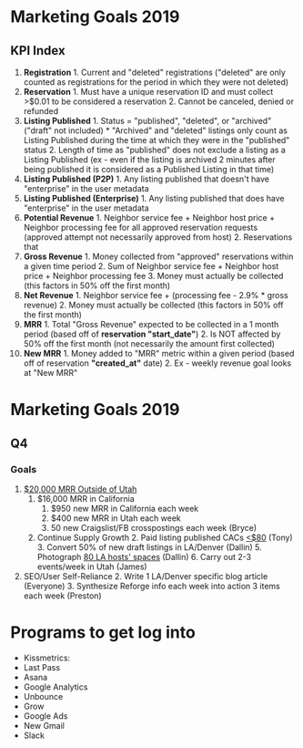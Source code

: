<!-- TITLE: Marketing -->
<!-- SUBTITLE: -->

# Marketing Goals 2019
## KPI Index
1. **Registration**
				1. 	Current and "deleted" registrations ("deleted" are only counted as registrations for the period in which they were not deleted)
2. **Reservation**
				1. Must have a unique reservation ID and must collect >$0.01 to be considered a reservation
				2. Cannot be canceled, denied or refunded
3. **Listing Published**
				1. 	Status = "published", "deleted", or "archived" ("draft" not included)
							* "Archived" and "deleted" listings only count as Listing Published during the time at which they were in the "published" status
				2. Length of time as "published" does not exclude a listing as a Listing Published (ex - even if the listing is archived 2 minutes after being published it is considered as a Published Listing in that time)
3. **Listing Published (P2P)**
				1. Any listing published that doesn't have "enterprise" in the user metadata
4. **Listing Published (Enterprise)**
				1. Any listing published that does have "enterprise" in the user metadata
5. **Potential Revenue**
				1. Neighbor service fee + Neighbor host price + Neighbor processing fee for all approved reservation requests (approved attempt not necessarily approved from host)
				2. Reservations that 
6. **Gross Revenue**
				1. Money collected from "approved" reservations within a given time period
				2. Sum of Neighbor service fee + Neighbor host price + Neighbor processing fee
				3. Money must actually be collected (this factors in 50% off the first month)
7. **Net Revenue**
				1. Neighbor service fee + (processing fee - 2.9% * gross revenue)
				2. Money must actually be collected (this factors in 50% off the first month)
8. **MRR**
				1. Total "Gross Revenue" expected to be collected in a 1 month period (based off of **reservation "start_date"**)
				2. Is NOT affected by 50% off the first month (not necessarily the amount first collected)
9. **New MRR**
				1. Money added to "MRR" metric within a given period (based off of reservation **"created_at"** date)
				2. Ex - weekly revenue goal looks at "New MRR"

		
# Marketing Goals 2019
## Q4
### Goals
1. [$20,000 MRR Outside of Utah](https://docs.google.com/spreadsheets/d/1_Ng81vuBuLqMuNmOHqQD3KZ8BQ6c35Bz7B7WxoR7DCg/edit#gid=150015692)
	1. $16,000 MRR in California 
		1. $950 new MRR in California each week
		2. $400 new MRR in Utah each week
		3. 50 new Craigslist/FB crosspostings each week (Bryce)
	1. Continue Supply Growth
		2. Paid listing published CACs [<$80](https://docs.google.com/spreadsheets/d/1_Ng81vuBuLqMuNmOHqQD3KZ8BQ6c35Bz7B7WxoR7DCg/edit#gid=1092385933) (Tony)
		3. Convert 50% of new draft listings in LA/Denver (Dallin)
		5. Photograph [80 LA hosts' spaces](https://docs.google.com/spreadsheets/d/1_Ng81vuBuLqMuNmOHqQD3KZ8BQ6c35Bz7B7WxoR7DCg/edit#gid=666527039) (Dallin)
		6. Carry out 2-3 events/week in Utah (James)
1. SEO/User Self-Reliance
	2. 	Write 1 LA/Denver specific blog article (Everyone)
	3. 	Synthesize Reforge info each week into action 3 items each week (Preston)

# Programs to get log into
* Kissmetrics: 
* Last Pass
* Asana
* Google Analytics
* Unbounce
* Grow
* Google Ads
* New Gmail
* Slack
